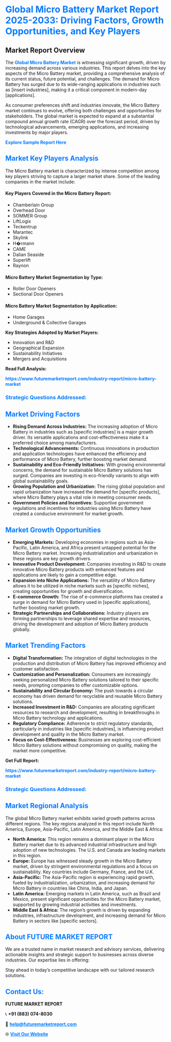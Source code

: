 <h1 style="color: #007BFF;">Global Micro Battery Market Report 2025-2033: Driving Factors, Growth Opportunities, and Key Players</h1>

<section id="overview">
<h2>Market Report Overview</h2>
<p>The <a href="https://www.futuremarketreport.com/industry-report/micro-battery-market" style="color: #007BFF; text-decoration: none;"><strong>Global Micro Battery Market</strong></a> is witnessing significant growth, driven by increasing demand across various industries. This report delves into the key aspects of the Micro Battery market, providing a comprehensive analysis of its current status, future potential, and challenges. The demand for Micro Battery has surged due to its wide-ranging applications in industries such as [insert industries], making it a critical component in modern-day [applications].</p>
<p>As consumer preferences shift and industries innovate, the Micro Battery market continues to evolve, offering both challenges and opportunities for stakeholders. The global market is expected to expand at a substantial compound annual growth rate (CAGR) over the forecast period, driven by technological advancements, emerging applications, and increasing investments by major players.</p>
</section>

<section id="overview">
<p><a href="https://www.futuremarketreport.com/request-sample/reportId=33919" style="color: #007BFF; text-decoration: none;"><strong>Explore Sample Report Here</strong></a></p>
</section>

<section id="key-players">
<h2 style="color: #007BFF;">Market Key Players Analysis</h2>
<p>The Micro Battery market is characterized by intense competition among key players striving to capture a larger market share. Some of the leading companies in the market include:</p>
<h4>Key Players Covered in the Micro Battery Report:</h4>
<ul><li>Chamberlain Group</li><li>Overhead Door</li><li>SOMMER Group</li><li>LiftLogix</li><li>Teckentrup</li><li>Marantec</li><li>Skylink</li><li>H�rmann</li><li>CAME</li><li>Dalian Seaside</li><li>Superlift</li><li>Raynon</li></ul>
<h4>Micro Battery Market Segmentation by Type:</h4>
<ul><li>Roller Door Openers</li><li>Sectional Door Openers</li></ul>

<h4>Micro Battery Market Segmentation by Application:</h4>
<ul><li>Home Garages</li><li>Underground &amp; Collective Garages</li></ul>
<p><strong>Key Strategies Adopted by Market Players:</strong></p>
<ul>
<li>Innovation and R&D</li>
<li>Geographical Expansion</li>
<li>Sustainability Initiatives</li>
<li>Mergers and Acquisitions</li>
</ul>
</section>

<section>
<p><strong>Read Full Analysis: </strong></p><a href="https://www.futuremarketreport.com/industry-report/micro-battery-market" style="color: #007BFF; text-decoration: none;"><strong>https://www.futuremarketreport.com/industry-report/micro-battery-market</strong></a>
<h3 style="color: #007BFF;">Strategic Questions Addressed:</h3>
</section>

<section id="driving-factors">
<h2 style="color: #007BFF;">Market Driving Factors</h2>
<ul>
<li><strong>Rising Demand Across Industries:</strong> The increasing adoption of Micro Battery in industries such as [specific industries] is a major growth driver. Its versatile applications and cost-effectiveness make it a preferred choice among manufacturers.</li>
<li><strong>Technological Advancements:</strong> Continuous innovations in production and application technologies have enhanced the efficiency and performance of Micro Battery, further boosting market demand.</li>
<li><strong>Sustainability and Eco-Friendly Initiatives:</strong> With growing environmental concerns, the demand for sustainable Micro Battery solutions has surged. Companies are investing in eco-friendly variants to align with global sustainability goals.</li>
<li><strong>Growing Population and Urbanization:</strong> The rising global population and rapid urbanization have increased the demand for [specific products], where Micro Battery plays a vital role in meeting consumer needs.</li>
<li><strong>Government Policies and Incentives:</strong> Supportive government regulations and incentives for industries using Micro Battery have created a conducive environment for market growth.</li>
</ul>
</section>

<section id="growth-opportunities">
<h2 style="color: #007BFF;">Market Growth Opportunities</h2>
<ul>
<li><strong>Emerging Markets:</strong> Developing economies in regions such as Asia-Pacific, Latin America, and Africa present untapped potential for the Micro Battery market. Increasing industrialization and urbanization in these regions are key growth drivers.</li>
<li><strong>Innovative Product Development:</strong> Companies investing in R&D to create innovative Micro Battery products with enhanced features and applications are likely to gain a competitive edge.</li>
<li><strong>Expansion into Niche Applications:</strong> The versatility of Micro Battery allows it to be utilized in niche markets such as [specific niches], creating opportunities for growth and diversification.</li>
<li><strong>E-commerce Growth:</strong> The rise of e-commerce platforms has created a surge in demand for Micro Battery used in [specific applications], further boosting market growth.</li>
<li><strong>Strategic Partnerships and Collaborations:</strong> Industry players are forming partnerships to leverage shared expertise and resources, driving the development and adoption of Micro Battery products globally.</li>
</ul>
</section>

<section id="trending-factors">
<h2 style="color: #007BFF;">Market Trending Factors</h2>
<ul>
<li><strong>Digital Transformation:</strong> The integration of digital technologies in the production and distribution of Micro Battery has improved efficiency and customer satisfaction.</li>
<li><strong>Customization and Personalization:</strong> Consumers are increasingly seeking personalized Micro Battery solutions tailored to their specific needs, prompting companies to offer customizable options.</li>
<li><strong>Sustainability and Circular Economy:</strong> The push towards a circular economy has driven demand for recyclable and reusable Micro Battery solutions.</li>
<li><strong>Increased Investment in R&D:</strong> Companies are allocating significant resources to research and development, resulting in breakthroughs in Micro Battery technology and applications.</li>
<li><strong>Regulatory Compliance:</strong> Adherence to strict regulatory standards, particularly in industries like [specific industries], is influencing product development and quality in the Micro Battery market.</li>
<li><strong>Focus on Cost-Effectiveness:</strong> Businesses are exploring cost-efficient Micro Battery solutions without compromising on quality, making the market more competitive.</li>
</ul>
</section>

<section>
<p><strong>Get Full Report: </strong></p><a href="https://www.futuremarketreport.com/industry-report/micro-battery-market" style="color: #007BFF; text-decoration: none;"><strong>https://www.futuremarketreport.com/industry-report/micro-battery-market</strong></a>
<h3 style="color: #007BFF;">Strategic Questions Addressed:</h3>
</section>


<section id="regional-analysis">
<h2 style="color: #007BFF;">Market Regional Analysis</h2>
<p>The global Micro Battery market exhibits varied growth patterns across different regions. The key regions analyzed in this report include North America, Europe, Asia-Pacific, Latin America, and the Middle East & Africa:</p>
<ul>
<li><strong>North America:</strong> This region remains a dominant player in the Micro Battery market due to its advanced industrial infrastructure and high adoption of new technologies. The U.S. and Canada are leading markets in this region.</li>
<li><strong>Europe:</strong> Europe has witnessed steady growth in the Micro Battery market, driven by stringent environmental regulations and a focus on sustainability. Key countries include Germany, France, and the U.K.</li>
<li><strong>Asia-Pacific:</strong> The Asia-Pacific region is experiencing rapid growth, fueled by industrialization, urbanization, and increasing demand for Micro Battery in countries like China, India, and Japan.</li>
<li><strong>Latin America:</strong> Emerging markets in Latin America, such as Brazil and Mexico, present significant opportunities for the Micro Battery market, supported by growing industrial activities and investments.</li>
<li><strong>Middle East & Africa:</strong> The region’s growth is driven by expanding industries, infrastructure development, and increasing demand for Micro Battery in sectors like [specific sectors].</li>
</ul>
</section>

<footer>
<h2 style="color: #007BFF;">About FUTURE MARKET REPORT</h2>
<p>We are a trusted name in market research and advisory services, delivering actionable insights and strategic support to businesses across diverse industries. Our expertise lies in offering:</p>

<p>Stay ahead in today’s competitive landscape with our tailored research solutions.</p>

<h2 style="color: #007BFF;">Contact Us:</h2>
<p><strong>FUTURE MARKET REPORT</strong></p>
<p>📞 <strong>+91 (883) 074-8030</strong></p>
<p>📧 <strong><a href="mailto:help@futuremarketreport.com" style="color: #007BFF;">help@futuremarketreport.com</a></strong></p>
<p>🌐 <strong><a href="https://www.futuremarketreport.com/" style="color: #007BFF;">Visit Our Website</a></strong></p>
</footer>